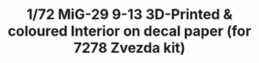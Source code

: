 ---
layout: product
title: "1/72 MiG-29 9-13  3D-Printed & coloured Interior on decal paper  (for 7278 Zvezda kit)"
price: "750" 
desc: "3D Dekal"
img_path: "/assets/img/QD72002.webp"
brand: "Quinta Studio"
available: false
special_offer: false
new: false
soon: false
cat: "010000"
subcat: "016000"
subsubcat: "0N/A"
sifra: "QD72002"
popular: false
spec: false
---